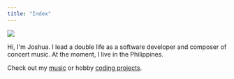 ```yaml
---
title: "Index"
---
```


![](/marsh.jpeg)

Hi, I'm Joshua. I lead a double life as a software developer and composer of concert music. At the moment, I live in the Philippines.

Check out my [music](https://music.cerdenia.com) or hobby [coding projects](https://dev.cerdenia.com).
